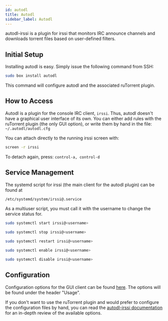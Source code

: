 ```yaml
---
id: autodl
title: Autodl
sidebar_label: Autodl
---
```


autodl-irssi is a plugin for irssi that monitors IRC announce channels and downloads torrent files based on user-defined filters.

## Initial Setup

Installing autodl is easy. Simply issue the following command from SSH:

```bash main
sudo box install autodl
```

This command will configure autodl and the associated ruTorrent plugin.

## How to Access

Autodl is a plugin for the console IRC client, `irssi`. Thus, autodl doesn't have a graphical user interface of its own. You can either add rules with the ruTorrent plugin (the only GUI option), or write them by hand in the file: `~/.autodl/autodl.cfg`

You can attach directly to the running irssi screen with:

```bash main
screen -r irssi
```
To detach again, press: `control-a, control-d`

## Service Management

The systemd script for irssi (the main client for the autodl plugin) can be found at
```bash main
/etc/systemd/system/irssi@.service
```
As a multiuser script, you must call it with the username to change the service status for.

<!--DOCUSAURUS_CODE_TABS-->
<!--Start-->
```bash
sudo systemctl start irssi@<username>
```
<!--Stop-->
```bash
sudo systemctl stop irssi@<username>
```
<!--Restart-->
```bash
sudo systemctl restart irssi@<username>
```
<!--Enable-->
```bash
sudo systemctl enable irssi@<username>
```
<!--Disable-->
```bash
sudo systemctl disable irssi@<username>
```
<!--END_DOCUSAURUS_CODE_TABS-->

## Configuration

Configuration options for the GUI client can be found [here](https://code.google.com/archive/p/rutorrent/wikis/PluginAutodlirssi.wiki#Usage). The options will be found under the header "Usage".

If you don't want to use the ruTorrent plugin and would prefer to configure the configuration files by hand, you can read the [autodl-irssi documentation](https://autodl-community.github.io/autodl-irssi/configuration/overview/) for an in-depth review of the available options.